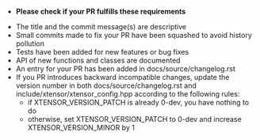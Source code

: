 * **Please check if your PR fulfills these requirements**

- The title and the commit message(s) are descriptive
- Small commits made to fix your PR have been squashed to avoid history pollution
- Tests have been added for new features or bug fixes
- API of new functions and classes are documented
- An entry for your PR has been added in docs/source/changelog.rst
- If you PR introduces backward incompatible changes, update the version number
in both docs/source/changelog.rst and include/xtensor/xtensor_config.hpp according
to the following rules:
    - if XTENSOR_VERSION_PATCH is already 0-dev, you have nothing to do
    - otherwise, set XTENSOR_VERSION_PATCH to 0-dev and increase XTENSOR_VERSION_MINOR by 1
